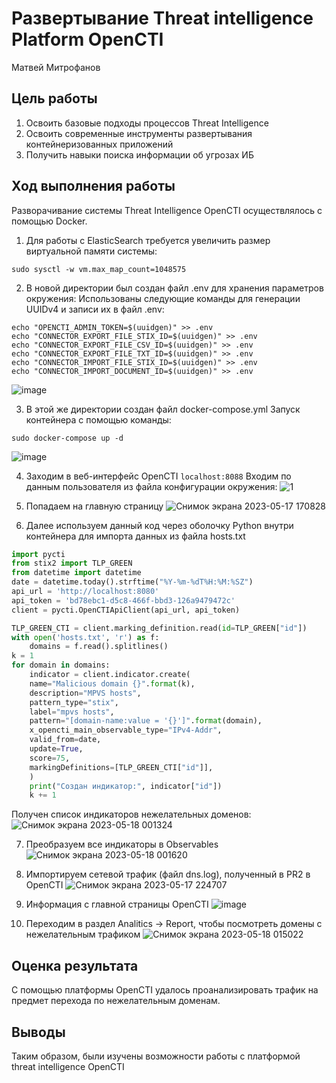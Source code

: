# Развертывание Threat intelligence Platform OpenCTI
Матвей Митрофанов

## Цель работы

1. Освоить базовые подходы процессов Threat Intelligence
2. Освоить современные инструменты развертывания контейнеризованных приложений
3. Получить навыки поиска информации об угрозах ИБ

## Ход выполнения работы
Разворачивание системы Threat Intelligence OpenCTI осуществлялось с помощью Docker.

1. Для работы с ElasticSearch требуется увеличить размер виртуальной памяти системы:
```()
sudo sysctl -w vm.max_map_count=1048575
```

2. В новой директории был создан файл .env для хранения параметров окружения:
Использованы следующие команды для генерации UUIDv4 и записи их в файл .env:
```()
echo "OPENCTI_ADMIN_TOKEN=$(uuidgen)" >> .env
echo "CONNECTOR_EXPORT_FILE_STIX_ID=$(uuidgen)" >> .env
echo "CONNECTOR_EXPORT_FILE_CSV_ID=$(uuidgen)" >> .env
echo "CONNECTOR_EXPORT_FILE_TXT_ID=$(uuidgen)" >> .env
echo "CONNECTOR_IMPORT_FILE_STIX_ID=$(uuidgen)" >> .env
echo "CONNECTOR_IMPORT_DOCUMENT_ID=$(uuidgen)" >> .env
```
![image](https://github.com/Ma7vey13/Mitrofanov/assets/92400475/20160060-bb0d-4fa5-ba83-a2fcb0381365)

3. В этой же директории создан файл docker-compose.yml
Запуск контейнера с помощью команды:
```()
sudo docker-compose up -d
```
![image](https://github.com/Ma7vey13/Mitrofanov/assets/92400475/f93df294-38a9-497a-87d8-9be991b5d30e)

4. Заходим в веб-интерфейс OpenCTI `localhost:8088`
Входим по данным пользователя из файла конфигурации окружения:
![1](https://github.com/Ma7vey13/Mitrofanov/assets/92400475/29facec5-dc91-424a-990c-7dce2c3c8007)

5. Попадаем на главную страницу
![Снимок экрана 2023-05-17 170828](https://github.com/Ma7vey13/Mitrofanov/assets/92400475/273a5532-4f61-4a56-bcee-9422360dbe03)

6. Далее используем данный код через оболочку Python внутри контейнера для импорта данных из файла hosts.txt
``` python
import pycti
from stix2 import TLP_GREEN
from datetime import datetime
date = datetime.today().strftime("%Y-%m-%dT%H:%M:%SZ")
api_url = 'http://localhost:8080'
api_token = 'bd78ebc1-d5c8-466f-bbd3-126a9479472c'
client = pycti.OpenCTIApiClient(api_url, api_token)

TLP_GREEN_CTI = client.marking_definition.read(id=TLP_GREEN["id"])
with open('hosts.txt', 'r') as f:
    domains = f.read().splitlines()
k = 1
for domain in domains:
    indicator = client.indicator.create(
    name="Malicious domain {}".format(k),
    description="MPVS hosts",
    pattern_type="stix",
    label="mpvs hosts",
    pattern="[domain-name:value = '{}']".format(domain),
    x_opencti_main_observable_type="IPv4-Addr",
    valid_from=date,
    update=True,
    score=75,
    markingDefinitions=[TLP_GREEN_CTI["id"]],
    )
    print("Создан индикатор:", indicator["id"])
    k += 1
```

Получен список индикаторов нежелательных доменов:
![Снимок экрана 2023-05-18 001324](https://github.com/Ma7vey13/Mitrofanov/assets/92400475/cefc6ded-924d-4af5-85c8-668297f68287)

7. Преобразуем все индикаторы в Observables
![Снимок экрана 2023-05-18 001620](https://github.com/Ma7vey13/Mitrofanov/assets/92400475/bc688176-18f5-431d-a4d0-054d747e8b00)

8. Импортируем сетевой трафик (файл dns.log), полученный в PR2 в OpenCTI
![Снимок экрана 2023-05-17 224707](https://github.com/Ma7vey13/Mitrofanov/assets/92400475/100acd3b-7e72-402b-9a2e-7045740f21ca)

9. Информация с главной страницы OpenCTI
![image](https://github.com/Ma7vey13/Mitrofanov/assets/92400475/90c743ef-5e90-4622-8982-02e17c647b6d)

10. Переходим в раздел Analitics -> Report, чтобы посмотреть домены с нежелательным трафиком
![Снимок экрана 2023-05-18 015022](https://github.com/Ma7vey13/Mitrofanov/assets/92400475/3b2e4b5a-2c2c-4a2c-b605-5240ddc009ac)

## Оценка результата

С помощью платформы OpenCTI удалось проанализировать трафик на предмет перехода по нежелательным доменам.

## Выводы

Таким образом, были изучены возможности работы с платформой threat intelligence OpenCTI
